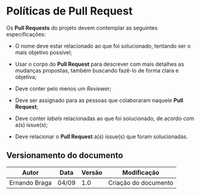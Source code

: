 # Políticas de Pull Request

Os <b>Pull Requests</b> do projeto devem contemplar as seguintes especificações:

* O nome deve estar relacionado ao que foi solucionado, tentando ser o mais objetivo possível;

* Usar o corpo do <b>Pull Request</b> para descrever com mais detalhes as mudanças propostas, também buscando fazê-lo de forma clara e objetiva;

* Deve conter pelo menos um <i>Reviewer</i>;

* Deve ser assignado para as pessoas que colaboraram naquele <b>Pull Request</b>;

* Deve conter <i>labels</i> relacionadas ao que foi solucionado, de acordo com a(s) issue(s);

* Deve relacionar o <b>Pull Request</b> a(s) issue(s) que foram solucionadas.

## Versionamento do documento
| Autor | Data | Versão | Modificação |
|---|---|---|---|
| Ernando Braga | 04/09 | 1.0 | Criação do documento |